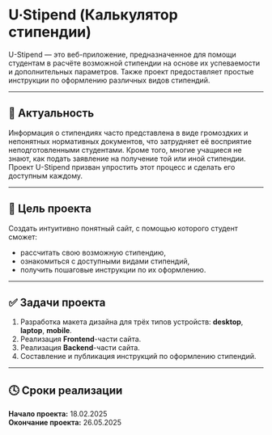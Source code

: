 # U∙Stipend (Калькулятор стипендии)

U-Stipend — это веб-приложение, предназначенное для помощи студентам в расчёте возможной стипендии на основе их успеваемости и дополнительных параметров. Также проект предоставляет простые инструкции по оформлению различных видов стипендий.

---

## 📌 Актуальность

Информация о стипендиях часто представлена в виде громоздких и непонятных нормативных документов, что затрудняет её восприятие неподготовленными студентами. Кроме того, многие учащиеся не знают, как подать заявление на получение той или иной стипендии. Проект U-Stipend призван упростить этот процесс и сделать его доступным каждому.

---

## 🎯 Цель проекта

Создать интуитивно понятный сайт, с помощью которого студент сможет:

- рассчитать свою возможную стипендию,
- ознакомиться с доступными видами стипендий,
- получить пошаговые инструкции по их оформлению.

---

## ✅ Задачи проекта

1. Разработка макета дизайна для трёх типов устройств: **desktop**, **laptop**, **mobile**.
2. Реализация **Frontend**-части сайта.
3. Реализация **Backend**-части сайта.
4. Составление и публикация инструкций по оформлению стипендий.

---

## 🕓 Сроки реализации

**Начало проекта:** 18.02.2025  
**Окончание проекта:** 26.05.2025
